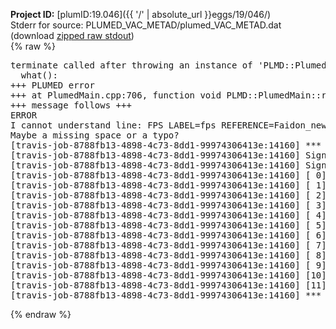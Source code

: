 **Project ID:** [plumID:19.046]({{ '/' | absolute_url }}eggs/19/046/)  
Stderr for source:  PLUMED_VAC_METAD/plumed_VAC_METAD.dat   
(download [zipped raw stdout](plumed_VAC_METAD.dat.plumed.stdout.txt.zip))  
{% raw %}
<pre>
terminate called after throwing an instance of 'PLMD::Plumed::ExceptionError'
  what():  
+++ PLUMED error
+++ at PlumedMain.cpp:706, function void PLMD::PlumedMain::readInputWords(const std::vector<std::__cxx11::basic_string<char> >&)
+++ message follows +++
ERROR
I cannot understand line: FPS LABEL=fps REFERENCE=Faidon_new_ref.pdb LIGAND=lig ANCHOR=2481 POINTS=-0.5910,0.3486,-1.6694,-0.6214,0.5475,-1.2516
Maybe a missing space or a typo?
[travis-job-8788fb13-4898-4c73-8dd1-99974306413e:14160] *** Process received signal ***
[travis-job-8788fb13-4898-4c73-8dd1-99974306413e:14160] Signal: Aborted (6)
[travis-job-8788fb13-4898-4c73-8dd1-99974306413e:14160] Signal code:  (-6)
[travis-job-8788fb13-4898-4c73-8dd1-99974306413e:14160] [ 0] /lib/x86_64-linux-gnu/libc.so.6(+0x354b0)[0x7fc2f5cce4b0]
[travis-job-8788fb13-4898-4c73-8dd1-99974306413e:14160] [ 1] /lib/x86_64-linux-gnu/libc.so.6(gsignal+0x38)[0x7fc2f5cce428]
[travis-job-8788fb13-4898-4c73-8dd1-99974306413e:14160] [ 2] /lib/x86_64-linux-gnu/libc.so.6(abort+0x16a)[0x7fc2f5cd002a]
[travis-job-8788fb13-4898-4c73-8dd1-99974306413e:14160] [ 3] /usr/lib/x86_64-linux-gnu/libstdc++.so.6(_ZN9__gnu_cxx27__verbose_terminate_handlerEv+0x16d)[0x7fc2f630884d]
[travis-job-8788fb13-4898-4c73-8dd1-99974306413e:14160] [ 4] /usr/lib/x86_64-linux-gnu/libstdc++.so.6(+0x8d6b6)[0x7fc2f63066b6]
[travis-job-8788fb13-4898-4c73-8dd1-99974306413e:14160] [ 5] /usr/lib/x86_64-linux-gnu/libstdc++.so.6(+0x8d701)[0x7fc2f6306701]
[travis-job-8788fb13-4898-4c73-8dd1-99974306413e:14160] [ 6] /usr/lib/x86_64-linux-gnu/libstdc++.so.6(+0x8d919)[0x7fc2f6306919]
[travis-job-8788fb13-4898-4c73-8dd1-99974306413e:14160] [ 7] plumed[0x40ec85]
[travis-job-8788fb13-4898-4c73-8dd1-99974306413e:14160] [ 8] plumed[0x40f082]
[travis-job-8788fb13-4898-4c73-8dd1-99974306413e:14160] [ 9] plumed[0x409fe0]
[travis-job-8788fb13-4898-4c73-8dd1-99974306413e:14160] [10] /lib/x86_64-linux-gnu/libc.so.6(__libc_start_main+0xf0)[0x7fc2f5cb9830]
[travis-job-8788fb13-4898-4c73-8dd1-99974306413e:14160] [11] plumed[0x40a0a9]
[travis-job-8788fb13-4898-4c73-8dd1-99974306413e:14160] *** End of error message ***
</pre>
{% endraw %}
